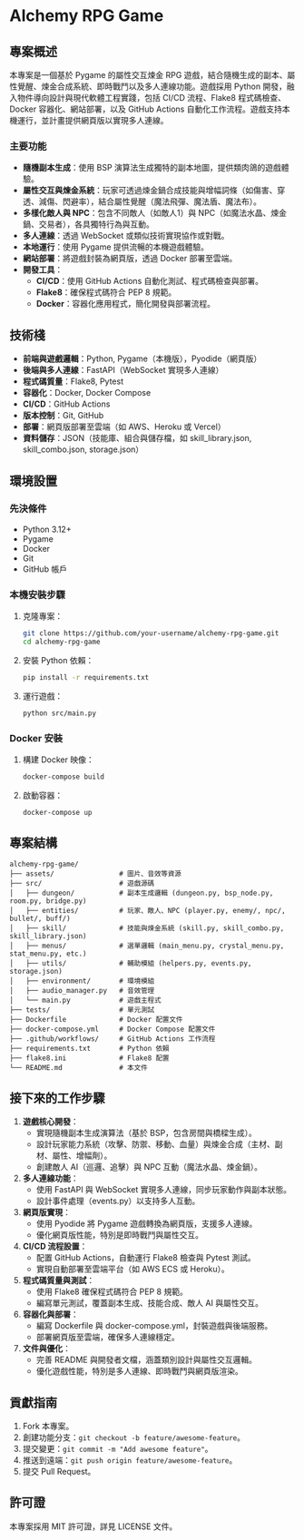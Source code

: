 # Alchemy RPG Game

## 專案概述
本專案是一個基於 Pygame 的屬性交互煉金 RPG 遊戲，結合隨機生成的副本、屬性覺醒、煉金合成系統、即時戰鬥以及多人連線功能。遊戲採用 Python 開發，融入物件導向設計與現代軟體工程實踐，包括 CI/CD 流程、Flake8 程式碼檢查、Docker 容器化、網站部署，以及 GitHub Actions 自動化工作流程。遊戲支持本機運行，並計畫提供網頁版以實現多人連線。

### 主要功能
- **隨機副本生成**：使用 BSP 演算法生成獨特的副本地圖，提供類肉鴿的遊戲體驗。
- **屬性交互與煉金系統**：玩家可透過煉金鍋合成技能與增幅詞條（如傷害、穿透、減傷、閃避率），結合屬性覺醒（魔法飛彈、魔法盾、魔法布）。
- **多樣化敵人與 NPC**：包含不同敵人（如敵人1）與 NPC（如魔法水晶、煉金鍋、交易者），各具獨特行為與互動。
- **多人連線**：透過 WebSocket 或類似技術實現協作或對戰。
- **本地運行**：使用 Pygame 提供流暢的本機遊戲體驗。
- **網站部署**：將遊戲封裝為網頁版，透過 Docker 部署至雲端。
- **開發工具**：
  - **CI/CD**：使用 GitHub Actions 自動化測試、程式碼檢查與部署。
  - **Flake8**：確保程式碼符合 PEP 8 規範。
  - **Docker**：容器化應用程式，簡化開發與部署流程。

## 技術棧
- **前端與遊戲邏輯**：Python, Pygame（本機版），Pyodide（網頁版）
- **後端與多人連線**：FastAPI（WebSocket 實現多人連線）
- **程式碼質量**：Flake8, Pytest
- **容器化**：Docker, Docker Compose
- **CI/CD**：GitHub Actions
- **版本控制**：Git, GitHub
- **部署**：網頁版部署至雲端（如 AWS、Heroku 或 Vercel）
- **資料儲存**：JSON（技能庫、組合與儲存檔，如 skill_library.json, skill_combo.json, storage.json）

## 環境設置
### 先決條件
- Python 3.12+
- Pygame
- Docker
- Git
- GitHub 帳戶

### 本機安裝步驟
1. 克隆專案：
   ```bash
   git clone https://github.com/your-username/alchemy-rpg-game.git
   cd alchemy-rpg-game
   ```
2. 安裝 Python 依賴：
   ```bash
   pip install -r requirements.txt
   ```
3. 運行遊戲：
   ```bash
   python src/main.py
   ```

### Docker 安裝
1. 構建 Docker 映像：
   ```bash
   docker-compose build
   ```
2. 啟動容器：
   ```bash
   docker-compose up
   ```

## 專案結構
```
alchemy-rpg-game/
├── assets/                # 圖片、音效等資源
├── src/                   # 遊戲源碼
│   ├── dungeon/           # 副本生成邏輯 (dungeon.py, bsp_node.py, room.py, bridge.py)
│   ├── entities/          # 玩家、敵人、NPC (player.py, enemy/, npc/, bullet/, buff/)
│   ├── skill/             # 技能與煉金系統 (skill.py, skill_combo.py, skill_library.json)
│   ├── menus/             # 選單邏輯 (main_menu.py, crystal_menu.py, stat_menu.py, etc.)
│   ├── utils/             # 輔助模組 (helpers.py, events.py, storage.json)
│   ├── environment/       # 環境模組
│   ├── audio_manager.py   # 音效管理
│   └── main.py            # 遊戲主程式
├── tests/                 # 單元測試
├── Dockerfile             # Docker 配置文件
├── docker-compose.yml     # Docker Compose 配置文件
├── .github/workflows/     # GitHub Actions 工作流程
├── requirements.txt       # Python 依賴
├── flake8.ini             # Flake8 配置
└── README.md              # 本文件
```

## 接下來的工作步驟
1. **遊戲核心開發**：
   - 實現隨機副本生成演算法（基於 BSP，包含房間與橋樑生成）。
   - 設計玩家能力系統（攻擊、防禦、移動、血量）與煉金合成（主材、副材、屬性、增幅劑）。
   - 創建敵人 AI（巡邏、追擊）與 NPC 互動（魔法水晶、煉金鍋）。
2. **多人連線功能**：
   - 使用 FastAPI 與 WebSocket 實現多人連線，同步玩家動作與副本狀態。
   - 設計事件處理（events.py）以支持多人互動。
3. **網頁版實現**：
   - 使用 Pyodide 將 Pygame 遊戲轉換為網頁版，支援多人連線。
   - 優化網頁版性能，特別是即時戰鬥與屬性交互。
4. **CI/CD 流程設置**：
   - 配置 GitHub Actions，自動運行 Flake8 檢查與 Pytest 測試。
   - 實現自動部署至雲端平台（如 AWS ECS 或 Heroku）。
5. **程式碼質量與測試**：
   - 使用 Flake8 確保程式碼符合 PEP 8 規範。
   - 編寫單元測試，覆蓋副本生成、技能合成、敵人 AI 與屬性交互。
6. **容器化與部署**：
   - 編寫 Dockerfile 與 docker-compose.yml，封裝遊戲與後端服務。
   - 部署網頁版至雲端，確保多人連線穩定。
7. **文件與優化**：
   - 完善 README 與開發者文檔，涵蓋類別設計與屬性交互邏輯。
   - 優化遊戲性能，特別是多人連線、即時戰鬥與網頁版渲染。

## 貢獻指南
1. Fork 本專案。
2. 創建功能分支：`git checkout -b feature/awesome-feature`。
3. 提交變更：`git commit -m "Add awesome feature"`。
4. 推送到遠端：`git push origin feature/awesome-feature`。
5. 提交 Pull Request。

## 許可證
本專案採用 MIT 許可證，詳見 LICENSE 文件。
